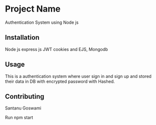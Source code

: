 # Project Name

Authentication System using Node js

## Installation
Node js express js JWT cookies and EJS, Mongodb

## Usage

This is a authentication system where user sign in and sign up and stored their data in DB with encrypted password with Hashed.
## Contributing

Santanu Goswami


Run
npm start
